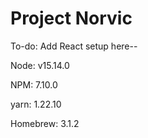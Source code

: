 # Project Norvic

To-do: Add React setup here--

Node: v15.14.0

NPM: 7.10.0

yarn: 1.22.10

Homebrew: 3.1.2
